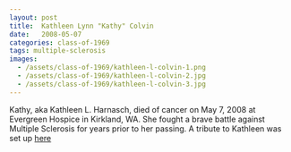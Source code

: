 ```yaml
---
layout: post
title:  Kathleen Lynn "Kathy" Colvin
date:   2008-05-07
categories: class-of-1969
tags: multiple-sclerosis
images:
  - /assets/class-of-1969/kathleen-l-colvin-1.png
  - /assets/class-of-1969/kathleen-l-colvin-2.jpg
  - /assets/class-of-1969/kathleen-l-colvin-3.jpg
---
```

Kathy, aka Kathleen L. Harnasch, died of cancer on May 7, 2008 at Evergreen Hospice in Kirkland, WA. She fought a brave battle against Multiple Sclerosis for years prior to her passing. A tribute to Kathleen was set up [here](http://tinyurl.com/q2txdu6)
